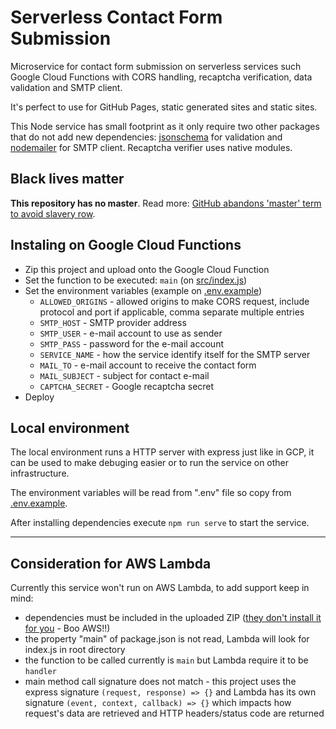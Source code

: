 # Serverless Contact Form Submission

Microservice for contact form submission on serverless services such Google Cloud Functions
with CORS handling, recaptcha verification, data validation and SMTP client.

It's perfect to use for GitHub Pages, static generated sites and static sites.

This Node service has small footprint as it only require two other packages that do not
add new dependencies: [jsonschema][0] for validation and [nodemailer][1] for SMTP client.
Recaptcha verifier uses native modules.

## Black lives matter

**This repository has no master**. Read more:
[GitHub abandons 'master' term to avoid slavery row][master-replace].

## Instaling on Google Cloud Functions

- Zip this project and upload onto the Google Cloud Function
- Set the function to be executed: `main` (on [src/index.js](./src/index.js))
- Set the environment variables (example on [.env.example](./.env.example))
    - `ALLOWED_ORIGINS` - allowed origins to make CORS request, include
      protocol and port if applicable, comma separate multiple entries
    - `SMTP_HOST` - SMTP provider address
    - `SMTP_USER` - e-mail account to use as sender
    - `SMTP_PASS` - password for the e-mail account
    - `SERVICE_NAME` - how the service identify itself for the SMTP server
    - `MAIL_TO` - e-mail account to receive the contact form
    - `MAIL_SUBJECT` - subject for contact e-mail
    - `CAPTCHA_SECRET` - Google recaptcha secret
- Deploy

## Local environment

The local environment runs a HTTP server with express just like in GCP, it can be used to make
debuging easier or to run the service on other infrastructure.

The environment variables will be read from ".env" file so copy from [.env.example](./.env.example).

After installing dependencies execute `npm run serve` to start the service.

---

## Consideration for AWS Lambda

Currently this service won't run on AWS Lambda, to add support keep in mind:

- dependencies must be included in the uploaded ZIP ([they don't install it for you][2] - Boo AWS!!)
- the property "main" of package.json is not read, Lambda will look for index.js in root directory
- the function to be called currently is `main` but Lambda require it to be `handler`
- main method call signature does not match - this project uses the express signature
  `(request, response) => {}` and Lambda has its own signature `(event, context, callback) => {}`
  which impacts how request's data are retrieved and HTTP headers/status code are returned

[0]: https://www.npmjs.com/package/jsonschema
[1]: https://www.npmjs.com/package/nodemailer
[2]: https://docs.aws.amazon.com/lambda/latest/dg/nodejs-package.html#nodejs-package-dependencies
[master-replace]: https://www.bbc.com/news/technology-53050955
